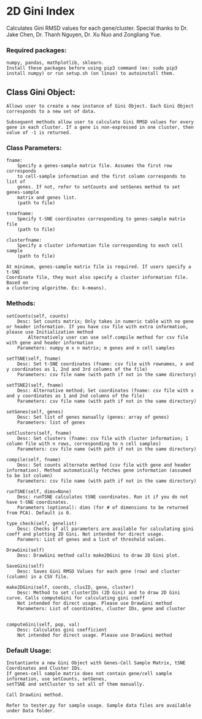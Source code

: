 # 2D Gini Index

Calculates Gini RMSD values for each gene/cluster.
Special thanks to Dr. Jake Chen, Dr. Thanh Nguyen, Dr. Xu Nuo and Zongliang Yue.

### Required packages:

    numpy, pandas, mathplotlib, sklearn.
    Install these packages before using pip3 command (ex: sudo pip3 install numpy) or run setup.sh (on linux) to autoinstall them.

## Class Gini Object:
    
    Allows user to create a new instance of Gini Object. Each Gini Object
    corresponds to a new set of data.
    
    Subsequent methods allow user to calculate Gini RMSD values for every
    gene in each cluster. If a gene is non-expressed in one cluster, then
    value of -1 is returned.
    
### Class Parameters:

    fname:
        Specify a genes-sample matrix file. Assumes the first row corresponds 
        to cell-sample information and the first column corresponds to list of
        genes. If not, refer to setCounts and setGenes method to set genes-sample
        matrix and genes list.
        (path to file)
    
    tsnefname:
        Specify t-SNE coordinates corresponding to genes-sample matrix file
        (path to file)
    
    clusterfname:
        Specify a cluster information file corresponding to each cell sample
        (path to file)
        
    At minimum, genes-sample matrix file is required. If users specify a t-SNE
    Coordinate file, they must also specify a cluster information file. Based on
    a clustering algorithm. Ex: k-means).
    

### Methods:

    setCounts(self, counts)
        Desc: Set counts matrix; Only takes in numeric table with no gene or header information. If you have csv file with extra information, please use Initialization method
            Alternatively user can use self.compile method for csv file with gene and header information
        Parameters: numpy m x n matrix; m genes and n cell samples
    
    setTSNE(self, fname)
        Desc: Set t-SNE coordinates (fname: csv file with rownames, x and y coordinates as 1, 2nd and 3rd columns of the file)
        Parameters: csv file name (with path if not in the same directory)
    
    setTSNE2(self, fname)
        Desc: Alternative method; Set coordinates (fname: csv file with x and y coordinates as 1 and 2nd columns of the file)
        Parameters: csv file name (with path if not in the same directory)
    
    setGenes(self, genes)
        Desc: Set list of genes manually (genes: array of genes)
        Parameters: list of genes
        
    setClusters(self, fname)
        Desc: Set clusters (fname: csv file with cluster information; 1 column file with n rows, corresponding to n cell samples)
        Parameters: csv file name (with path if not in the same directory)
    
    compile(self, fname)    
        Desc: Set counts alternate method (csv file with gene and header information). Method automatically fetches gene information (assumed to be 1st column)
        Parameters: csv file name (with path if not in the same directory)
    
    runTSNE(self, dims=None)    
        Desc: runTSNE calculates tSNE coordinates. Run it if you do not have t-SNE coordinates.
        Parameters (optional): dims (for # of dimensions to be returned from PCA). Default is 0.
    
    type_check(self, genelist)
        Desc: Checks if all parameters are available for calculating gini coeff and plotting 2D Gini. Not intended for direct usage.
        Paramers: List of genes and a list of threshold values.
    
    DrawGini(self)
        Desc: DrawGini method calls make2DGini to draw 2D Gini plot.
        
    SaveGini(self)
        Desc: Saves Gini RMSD Values for each gene (row) and cluster (column) in a CSV file.
    
    make2DGini(self, coords, clusID, gene, cluster)
        Desc: Method to set clusterIDs (2D Gini) and to draw 2D Gini curve. Calls computeGini for calculating gini coeff
        Not intended for direct usage. Please use DrawGini method
        Parameters: List of coordinates, cluster IDs, gene and cluster
        
        
    computeGini(self, pop, val)
        Desc: Calculates gini coefficient
        Not intended for direct usage. Please use DrawGini method

###    Default Usage:
    
    Instantiante a new Gini Object with Genes-Cell Sample Matrix, tSNE Coordinates and Cluster IDs.
    If genes-cell sample matrix does not contain gene/cell sample information, use setCounts, setGenes,
    setTSNE and setCluster to set all of them manually.
    
    Call DrawGini method.
    
    Refer to tester.py for sample usage. Sample data files are available under Data folder.

